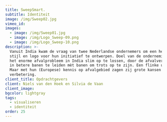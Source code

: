 ```yaml
---
title: SweepSmart.
subtitle: Identiteit
image: /img/Sweep02.jpg
vimeo_id:
images:
  - image: /img/Sweep01.jpg
  - image: /img/Logo_Sweep-09.png
  - image: /img/Logo_Sweep-10.png
description: >-
  Vanuit India kwam de vraag van twee Nederlandse ondernemers om een herkenbare
  stijl en logo voor hun initiatief te ontwerpen. Doel van de onderneming is om
  het enorme afvalprobleem in India slim op te lossen, door de afvalverwerking
  in betere banen te leiden mèt banen om trots op te zijn. Een flinke uitdaging.
  Maar met hun (Europese) kennis op afvalgebied zagen zij grote kansen voor
  verbetering.
client_title: Opdrachtgevers
client: Niels van den Hoek en Silvia de Vaan
client_image:
bgcolor: lightgray
tags:
  - visualiseren
  - identiteit
order: 25
---
```


